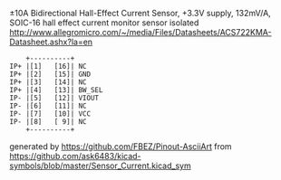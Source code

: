 ±10A Bidirectional Hall-Effect Current Sensor, +3.3V supply, 132mV/A, SOIC-16
hall effect current monitor sensor isolated
http://www.allegromicro.com/~/media/Files/Datasheets/ACS722KMA-Datasheet.ashx?la=en


	    +----------+
	IP+ |[1]   [16]| NC
	IP+ |[2]   [15]| GND
	IP+ |[3]   [14]| NC
	IP+ |[4]   [13]| BW_SEL
	IP- |[5]   [12]| VIOUT
	IP- |[6]   [11]| NC
	IP- |[7]   [10]| VCC
	IP- |[8]   [ 9]| NC
	    +----------+


generated by https://github.com/FBEZ/Pinout-AsciiArt from https://github.com/ask6483/kicad-symbols/blob/master/Sensor_Current.kicad_sym